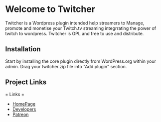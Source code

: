# Welcome to Twitcher
Twitcher is a Wordpress plugin intended help streamers to Manage, promote and monetise your Twitch.tv streaming integrrating the power of twitch to wordpress.
Twitcher is GPL and free to use and distribute.

## Installation 
Start by installing the core plugin directly from WordPress.org within your admin. Drag your twitcher.zip file into "Add plugin" section. 


## Project Links
= Links =                                                                
*   <a href="https://twitcher.pro/" title="">HomePage</a>
*   <a href="https://conjuntas.club" title="Developers Team.">Developers</a>
*   <a href="https://www.patreon.com/reevolutiva" title="">Patreon</a>          
